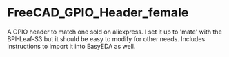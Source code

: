 # FreeCAD_GPIO_Header_female
A GPIO header to match one sold on aliexpress. I set it up to 'mate' with the BPI-Leaf-S3 but it should be easy to modify for other needs. Includes instructions to import it into EasyEDA as well.
